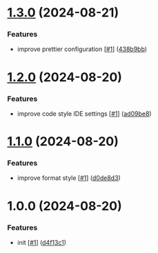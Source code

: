 # [1.3.0](https://github.com/d3p1/base-css-template/compare/v1.2.0...v1.3.0) (2024-08-21)


### Features

* improve prettier configuration [[#1](https://github.com/d3p1/base-css-template/issues/1)] ([438b9bb](https://github.com/d3p1/base-css-template/commit/438b9bbe1db69c50a5677addfeb1b2bd6b4f3472))

# [1.2.0](https://github.com/d3p1/base-css-template/compare/v1.1.0...v1.2.0) (2024-08-20)


### Features

* improve code style IDE settings [[#1](https://github.com/d3p1/base-css-template/issues/1)] ([ad09be8](https://github.com/d3p1/base-css-template/commit/ad09be820e72867bd2b9de1ccece745f90025da5))

# [1.1.0](https://github.com/d3p1/base-css-template/compare/v1.0.0...v1.1.0) (2024-08-20)


### Features

* improve format style [[#1](https://github.com/d3p1/base-css-template/issues/1)] ([d0de8d3](https://github.com/d3p1/base-css-template/commit/d0de8d3f14c6e2269ce2e52dba879447bc385996))

# 1.0.0 (2024-08-20)


### Features

* init [[#1](https://github.com/d3p1/base-css-template/issues/1)] ([d4f13c1](https://github.com/d3p1/base-css-template/commit/d4f13c1ab002cc7a8f9e75aef2af0ca90a5254f2))
